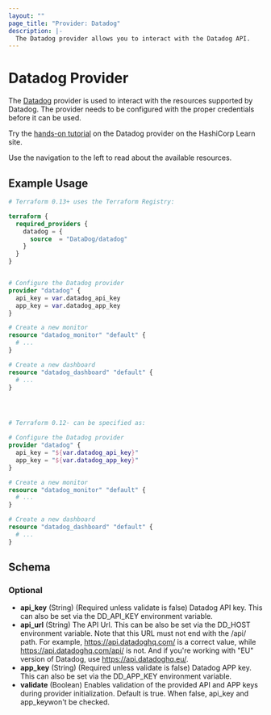 ```yaml
---
layout: ""
page_title: "Provider: Datadog"
description: |-
  The Datadog provider allows you to interact with the Datadog API.
---
```


# Datadog Provider

The [Datadog](https://www.datadoghq.com) provider is used to interact with the resources supported by Datadog. The provider needs to be configured with the proper credentials before it can be used.

Try the [hands-on tutorial](https://learn.hashicorp.com/tutorials/terraform/datadog-provider?in=terraform/use-case?utm_source=WEBSITE&utm_medium=WEB_IO&utm_offer=ARTICLE_PAGE&utm_content=DOCS) on the Datadog provider on the HashiCorp Learn site.

Use the navigation to the left to read about the available resources.

## Example Usage

```terraform
# Terraform 0.13+ uses the Terraform Registry:

terraform {
  required_providers {
    datadog = {
      source  = "DataDog/datadog"
    }
  }
}


# Configure the Datadog provider
provider "datadog" {
  api_key = var.datadog_api_key
  app_key = var.datadog_app_key
}

# Create a new monitor
resource "datadog_monitor" "default" {
  # ...
}

# Create a new dashboard
resource "datadog_dashboard" "default" {
  # ...
}




# Terraform 0.12- can be specified as:

# Configure the Datadog provider
provider "datadog" {
  api_key = "${var.datadog_api_key}"
  app_key = "${var.datadog_app_key}"
}

# Create a new monitor
resource "datadog_monitor" "default" {
  # ...
}

# Create a new dashboard
resource "datadog_dashboard" "default" {
  # ...
}
```

## Schema

### Optional

- **api_key** (String) (Required unless validate is false) Datadog API key. This can also be set via the DD_API_KEY environment variable.
- **api_url** (String) The API Url. This can be also be set via the DD_HOST environment variable. Note that this URL must not end with the /api/ path. For example, https://api.datadoghq.com/ is a correct value, while https://api.datadoghq.com/api/ is not. And if you're working with "EU" version of Datadog, use https://api.datadoghq.eu/.
- **app_key** (String) (Required unless validate is false) Datadog APP key. This can also be set via the DD_APP_KEY environment variable.
- **validate** (Boolean) Enables validation of the provided API and APP keys during provider initialization. Default is true. When false, api_key and app_keywon't be checked.
